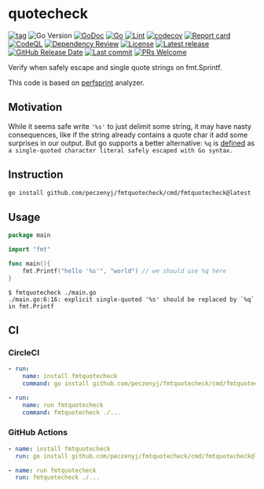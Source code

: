 # quotecheck

[![tag](https://img.shields.io/github/tag/peczenyj/fmtquotecheck.svg)](https://github.com/peczenyj/fmtquotecheck/releases)
![Go Version](https://img.shields.io/badge/Go-%3E%3D%201.21-%23007d9c)
[![GoDoc](https://pkg.go.dev/badge/github.com/peczenyj/fmtquotecheck)](http://pkg.go.dev/github.com/peczenyj/fmtquotecheck)
[![Go](https://github.com/peczenyj/fmtquotecheck/actions/workflows/go.yml/badge.svg)](https://github.com/peczenyj/fmtquotecheck/actions/workflows/go.yml)
[![Lint](https://github.com/peczenyj/fmtquotecheck/actions/workflows/lint.yml/badge.svg)](https://github.com/peczenyj/fmtquotecheck/actions/workflows/lint.yml)
[![codecov](https://codecov.io/gh/peczenyj/fmtquotecheck/graph/badge.svg?token=9y6f3vGgpr)](https://codecov.io/gh/peczenyj/fmtquotecheck)
[![Report card](https://goreportcard.com/badge/github.com/peczenyj/fmtquotecheck)](https://goreportcard.com/report/github.com/peczenyj/fmtquotecheck)
[![CodeQL](https://github.com/peczenyj/fmtquotecheck/actions/workflows/github-code-scanning/codeql/badge.svg)](https://github.com/peczenyj/fmtquotecheck/actions/workflows/github-code-scanning/codeql)
[![Dependency Review](https://github.com/peczenyj/fmtquotecheck/actions/workflows/dependency-review.yml/badge.svg)](https://github.com/peczenyj/fmtquotecheck/actions/workflows/dependency-review.yml)
[![License](https://img.shields.io/github/license/peczenyj/fmtquotecheck)](./LICENSE)
[![Latest release](https://img.shields.io/github/release/peczenyj/fmtquotecheck.svg)](https://github.com/peczenyj/fmtquotecheck/releases/latest)
[![GitHub Release Date](https://img.shields.io/github/release-date/peczenyj/fmtquotecheck.svg)](https://github.com/peczenyj/fmtquotecheck/releases/latest)
[![Last commit](https://img.shields.io/github/last-commit/peczenyj/fmtquotecheck.svg)](https://github.com/peczenyj/fmtquotecheck/commit/HEAD)
[![PRs Welcome](https://img.shields.io/badge/PRs-welcome-brightgreen.svg)](https://github.com/peczenyj/fmtquotecheck/blob/main/CONTRIBUTING.md#pull-request-process)

Verify when safely escape and single quote strings on fmt.Sprintf.

This code is based on [perfsprint](https://github.com/catenacyber/perfsprint) analyzer.

## Motivation

While it seems safe write `'%s'` to just delimit some string, it may have nasty consequences, like if the string already contains a quote char it add some surprises in our output.
But go supports a better alternative: `%q` is [defined](https://pkg.go.dev/fmt) as `a single-quoted character literal safely escaped with Go syntax.`

## Instruction

```sh
go install github.com/peczenyj/fmtquotecheck/cmd/fmtquotecheck@latest
```

## Usage

```go
package main

import "fmt"

func main(){
    fmt.Printf("hello '%s'", "world") // we should use %q here 
}
```

```console
$ fmtquotecheck ./main.go 
./main.go:6:16: explicit single-quoted '%s' should be replaced by `%q` in fmt.Printf
```

## CI

### CircleCI

```yaml
- run:
    name: install fmtquotecheck
    command: go install github.com/peczenyj/fmtquotecheck/cmd/fmtquotecheck@latest

- run:
    name: run fmtquotecheck
    command: fmtquotecheck ./...
```

### GitHub Actions

```yaml
- name: install fmtquotecheck
  run: go install github.com/peczenyj/fmtquotecheck/cmd/fmtquotecheck@latest

- name: run fmtquotecheck
  run: fmtquotecheck ./...
```
